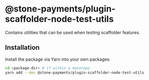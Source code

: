 # @stone-payments/plugin-scaffolder-node-test-utils

Contains utilities that can be used when testing scaffolder features.

## Installation

Install the package via Yarn into your own packages:

```sh
cd <package-dir> # if within a monorepo
yarn add --dev @stone-payments/plugin-scaffolder-node-test-utils
```
